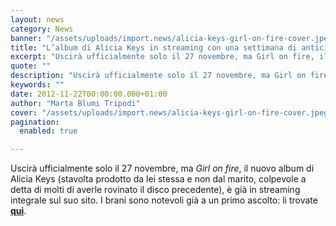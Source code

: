 ```yaml
---
layout: news
category: News
banner: "/assets/uploads/import.news/alicia-keys-girl-on-fire-cover.jpeg"
title: "L’album di Alicia Keys in streaming con una settimana di anticipo"
excerpt: "Uscirà ufficialmente solo il 27 novembre, ma Girl on fire, il nuovo album di Alicia Keys (stavolta prodotto da lei stessa e non dal marito, colpevole a detta di molti di averle rovinato il disco precedente), è già in streaming integrale sul suo sito. I brani sono notevoli già a un primo ascolto: li trovate [&hellip"
quote: ""
description: "Uscirà ufficialmente solo il 27 novembre, ma Girl on fire, il nuovo album di Alicia Keys (stavolta prodotto da lei stessa e non dal marito, colpevole a detta di molti di averle rovinato il disco precedente), è già in streaming integrale sul suo sito. I brani sono notevoli già a un primo ascolto: li trovate [&hellip"
keywords: ""
date: 2012-11-22T00:00:00.000+01:00
author: "Marta Blumi Tripodi"
cover: "/assets/uploads/import.news/alicia-keys-girl-on-fire-cover.jpeg"
pagination:
  enabled: true

---
```


Uscirà ufficialmente solo il 27 novembre, ma _Girl on fire_, il nuovo album di Alicia Keys (stavolta prodotto da lei stessa e non dal marito, colpevole a detta di molti di averle rovinato il disco precedente), è già in streaming integrale sul suo sito. I brani sono notevoli già a un primo ascolto: li trovate [**qui**](http://aliciakeys.com/get-an-exclusive-first-listen-of-alicias-girl-on-fire/ "http://aliciakeys.com/get-an-exclusive-first-listen-of-alicias-girl-on-fire/").